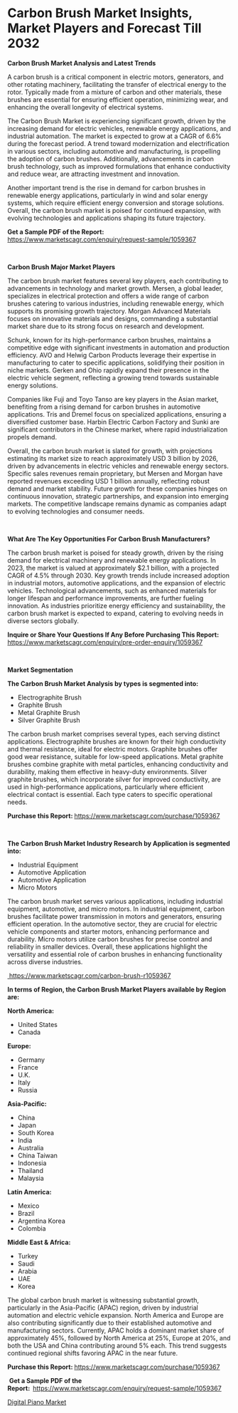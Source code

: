 <p><h1>Carbon Brush Market Insights, Market Players and Forecast Till 2032</h1></p><p><strong>Carbon Brush Market Analysis and Latest Trends</strong></p>
<p><p>A carbon brush is a critical component in electric motors, generators, and other rotating machinery, facilitating the transfer of electrical energy to the rotor. Typically made from a mixture of carbon and other materials, these brushes are essential for ensuring efficient operation, minimizing wear, and enhancing the overall longevity of electrical systems.</p><p>The Carbon Brush Market is experiencing significant growth, driven by the increasing demand for electric vehicles, renewable energy applications, and industrial automation. The market is expected to grow at a CAGR of 6.6% during the forecast period. A trend toward modernization and electrification in various sectors, including automotive and manufacturing, is propelling the adoption of carbon brushes. Additionally, advancements in carbon brush technology, such as improved formulations that enhance conductivity and reduce wear, are attracting investment and innovation.</p><p>Another important trend is the rise in demand for carbon brushes in renewable energy applications, particularly in wind and solar energy systems, which require efficient energy conversion and storage solutions. Overall, the carbon brush market is poised for continued expansion, with evolving technologies and applications shaping its future trajectory.</p></p>
<p><strong>Get a Sample PDF of the Report:&nbsp;</strong> <a href="https://www.marketscagr.com/enquiry/request-sample/1059367?utm_campaign=2126&utm_medium=2&utm_source=Github&utm_content=ia&utm_term=09022025&utm_id=carbon-brush">https://www.marketscagr.com/enquiry/request-sample/1059367</a></p>
<p>&nbsp;</p>
<p><strong>Carbon Brush Major Market Players</strong></p>
<p><p>The carbon brush market features several key players, each contributing to advancements in technology and market growth. Mersen, a global leader, specializes in electrical protection and offers a wide range of carbon brushes catering to various industries, including renewable energy, which supports its promising growth trajectory. Morgan Advanced Materials focuses on innovative materials and designs, commanding a substantial market share due to its strong focus on research and development.</p><p>Schunk, known for its high-performance carbon brushes, maintains a competitive edge with significant investments in automation and production efficiency. AVO and Helwig Carbon Products leverage their expertise in manufacturing to cater to specific applications, solidifying their position in niche markets. Gerken and Ohio rapidly expand their presence in the electric vehicle segment, reflecting a growing trend towards sustainable energy solutions.</p><p>Companies like Fuji and Toyo Tanso are key players in the Asian market, benefiting from a rising demand for carbon brushes in automotive applications. Tris and Dremel focus on specialized applications, ensuring a diversified customer base. Harbin Electric Carbon Factory and Sunki are significant contributors in the Chinese market, where rapid industrialization propels demand.</p><p>Overall, the carbon brush market is slated for growth, with projections estimating its market size to reach approximately USD 3 billion by 2026, driven by advancements in electric vehicles and renewable energy sectors. Specific sales revenues remain proprietary, but Mersen and Morgan have reported revenues exceeding USD 1 billion annually, reflecting robust demand and market stability. Future growth for these companies hinges on continuous innovation, strategic partnerships, and expansion into emerging markets. The competitive landscape remains dynamic as companies adapt to evolving technologies and consumer needs.</p></p>
<p>&nbsp;</p>
<p><strong>What Are The Key Opportunities For Carbon Brush Manufacturers?</strong></p>
<p><p>The carbon brush market is poised for steady growth, driven by the rising demand for electrical machinery and renewable energy applications. In 2023, the market is valued at approximately $2.1 billion, with a projected CAGR of 4.5% through 2030. Key growth trends include increased adoption in industrial motors, automotive applications, and the expansion of electric vehicles. Technological advancements, such as enhanced materials for longer lifespan and performance improvements, are further fueling innovation. As industries prioritize energy efficiency and sustainability, the carbon brush market is expected to expand, catering to evolving needs in diverse sectors globally.</p></p>
<p><strong>Inquire or Share Your Questions If Any Before Purchasing This Report:</strong> <a href="https://www.marketscagr.com/enquiry/pre-order-enquiry/1059367?utm_campaign=2126&utm_medium=2&utm_source=Github&utm_content=ia&utm_term=09022025&utm_id=carbon-brush">https://www.marketscagr.com/enquiry/pre-order-enquiry/1059367</a></p>
<p>&nbsp;</p>
<p><strong>Market Segmentation</strong></p>
<p><strong>The Carbon Brush Market Analysis by types is segmented into:</strong></p>
<p><ul><li>Electrographite Brush</li><li>Graphite Brush</li><li>Metal Graphite Brush</li><li>Silver Graphite Brush</li></ul></p>
<p><p>The carbon brush market comprises several types, each serving distinct applications. Electrographite brushes are known for their high conductivity and thermal resistance, ideal for electric motors. Graphite brushes offer good wear resistance, suitable for low-speed applications. Metal graphite brushes combine graphite with metal particles, enhancing conductivity and durability, making them effective in heavy-duty environments. Silver graphite brushes, which incorporate silver for improved conductivity, are used in high-performance applications, particularly where efficient electrical contact is essential. Each type caters to specific operational needs.</p></p>
<p><strong>Purchase this Report:&nbsp;</strong><a href="https://www.marketscagr.com/purchase/1059367?utm_campaign=2126&utm_medium=2&utm_source=Github&utm_content=ia&utm_term=09022025&utm_id=carbon-brush">https://www.marketscagr.com/purchase/1059367</a></p>
<p>&nbsp;</p>
<p><strong>The Carbon Brush Market Industry Research by Application is segmented into:</strong></p>
<p><ul><li>Industrial Equipment</li><li>Automotive Application</li><li>Automotive Application</li><li>Micro Motors</li></ul></p>
<p><p>The carbon brush market serves various applications, including industrial equipment, automotive, and micro motors. In industrial equipment, carbon brushes facilitate power transmission in motors and generators, ensuring efficient operation. In the automotive sector, they are crucial for electric vehicle components and starter motors, enhancing performance and durability. Micro motors utilize carbon brushes for precise control and reliability in smaller devices. Overall, these applications highlight the versatility and essential role of carbon brushes in enhancing functionality across diverse industries.</p></p>
<p><a href="https://www.marketscagr.com/carbon-brush-r1059367?utm_campaign=2126&utm_medium=2&utm_source=Github&utm_content=ia&utm_term=09022025&utm_id=carbon-brush">&nbsp;https://www.marketscagr.com/carbon-brush-r1059367</a></p>
<p><strong>In terms of Region, the Carbon Brush Market Players available by Region are:</strong></p>
<p>
    <p> <strong> North America: </strong>
        <ul>
            <li>United States</li>
            <li>Canada</li>
        </ul>
        </p> 
    <p> <strong> Europe: </strong>
        <ul>
            <li>Germany</li>
            <li>France</li>
            <li>U.K.</li>
            <li>Italy</li>
            <li>Russia</li>
        </ul>
        </p> 
    <p> <strong> Asia-Pacific: </strong>
        <ul>
            <li>China</li>
            <li>Japan</li>
            <li>South Korea</li>
            <li>India</li>
            <li>Australia</li>
            <li>China Taiwan</li>
            <li>Indonesia</li>
            <li>Thailand</li>
            <li>Malaysia</li>
        </ul>
        </p> 
    <p> <strong> Latin America: </strong>
        <ul>
            <li>Mexico</li>
            <li>Brazil</li>
            <li>Argentina Korea</li>
            <li>Colombia</li>
        </ul>
        </p> 
    <p> <strong> Middle East & Africa: </strong>
        <ul>
            <li>Turkey</li>
            <li>Saudi</li>
            <li>Arabia</li>
            <li>UAE</li>
            <li>Korea</li>
        </ul>
    </p>
    </p>
<p><p>The global carbon brush market is witnessing substantial growth, particularly in the Asia-Pacific (APAC) region, driven by industrial automation and electric vehicle expansion. North America and Europe are also contributing significantly due to their established automotive and manufacturing sectors. Currently, APAC holds a dominant market share of approximately 45%, followed by North America at 25%, Europe at 20%, and both the USA and China contributing around 5% each. This trend suggests continued regional shifts favoring APAC in the near future.</p></p>
<p><strong>Purchase this Report: </strong><a href="https://www.marketscagr.com/purchase/1059367?utm_campaign=2126&utm_medium=2&utm_source=Github&utm_content=ia&utm_term=09022025&utm_id=carbon-brush">https://www.marketscagr.com/purchase/1059367</a></p>
<p>&nbsp;<strong>Get a Sample PDF of the Report:&nbsp;&nbsp;</strong><a href="https://www.marketscagr.com/enquiry/request-sample/1059367?utm_campaign=2126&utm_medium=2&utm_source=Github&utm_content=ia&utm_term=09022025&utm_id=carbon-brush">https://www.marketscagr.com/enquiry/request-sample/1059367</a></p>
<p><strong></strong></p>
<p><p><a href="https://github.com/gukenneth26571/Market-Research-Report-List-1/blob/main/digital-piano-market.md?utm_campaign=2126&utm_medium=2&utm_source=Github&utm_content=ia&utm_term=09022025&utm_id=carbon-brush">Digital Piano Market</a></p></p>